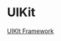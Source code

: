 # UIKit
[UIKIt Framework](https://developer.apple.com/library/ios/documentation/UIKit/Reference/UIKit_Framework/index.html)
